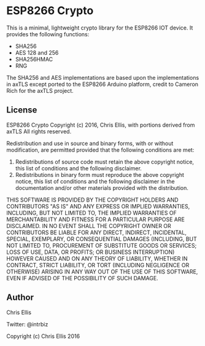ESP8266 Crypto
==============
This is a minimal, lightweight crypto library for the ESP8266 IOT device.  It 
provides the following functions:

* SHA256
* AES 128 and 256
* SHA256HMAC
* RNG

The SHA256 and AES implementations are based upon the implementations in axTLS 
except ported to the ESP8266 Arduino platform, credit to Cameron Rich for the 
axTLS project.

License
-------
ESP8266 Crypto
Copyright (c) 2016, Chris Ellis, with portions derived from axTLS
All rights reserved.

Redistribution and use in source and binary forms, with or without
modification, are permitted provided that the following conditions are met: 

1. Redistributions of source code must retain the above copyright notice, this
   list of conditions and the following disclaimer. 
2. Redistributions in binary form must reproduce the above copyright notice,
   this list of conditions and the following disclaimer in the documentation
   and/or other materials provided with the distribution. 

THIS SOFTWARE IS PROVIDED BY THE COPYRIGHT HOLDERS AND CONTRIBUTORS "AS IS" AND
ANY EXPRESS OR IMPLIED WARRANTIES, INCLUDING, BUT NOT LIMITED TO, THE IMPLIED
WARRANTIES OF MERCHANTABILITY AND FITNESS FOR A PARTICULAR PURPOSE ARE
DISCLAIMED. IN NO EVENT SHALL THE COPYRIGHT OWNER OR CONTRIBUTORS BE LIABLE FOR
ANY DIRECT, INDIRECT, INCIDENTAL, SPECIAL, EXEMPLARY, OR CONSEQUENTIAL DAMAGES
(INCLUDING, BUT NOT LIMITED TO, PROCUREMENT OF SUBSTITUTE GOODS OR SERVICES;
LOSS OF USE, DATA, OR PROFITS; OR BUSINESS INTERRUPTION) HOWEVER CAUSED AND
ON ANY THEORY OF LIABILITY, WHETHER IN CONTRACT, STRICT LIABILITY, OR TORT
(INCLUDING NEGLIGENCE OR OTHERWISE) ARISING IN ANY WAY OUT OF THE USE OF THIS
SOFTWARE, EVEN IF ADVISED OF THE POSSIBILITY OF SUCH DAMAGE.


Author
------
Chris Ellis

Twitter: @intrbiz

Copyright (c) Chris Ellis 2016
